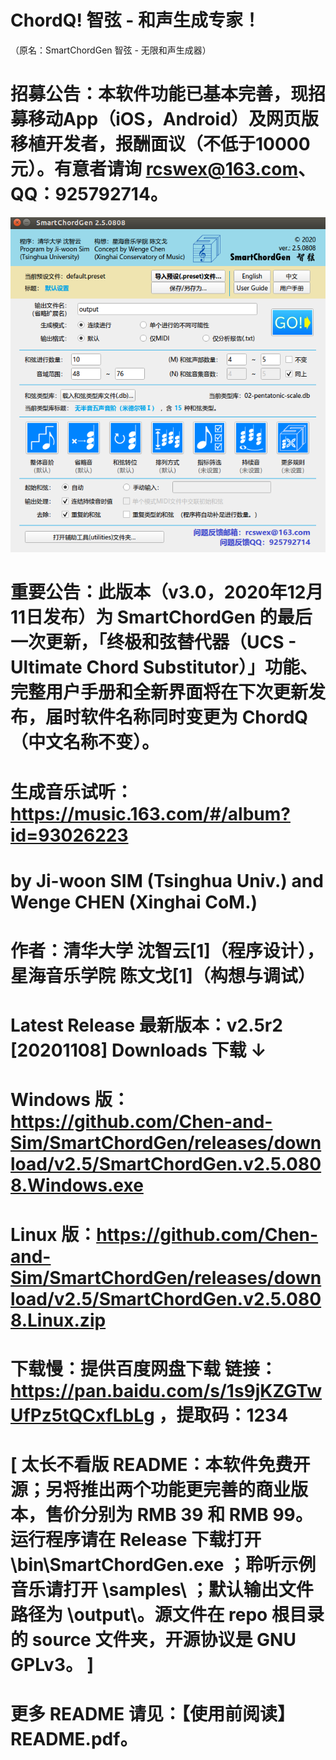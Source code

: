# ChordQ! 智弦 - 和声生成专家！
（原名：SmartChordGen 智弦 - 无限和声生成器）
# 招募公告：本软件功能已基本完善，现招募移动App（iOS，Android）及网页版移植开发者，报酬面议（不低于10000元）。有意者请询 rcswex@163.com、QQ：925792714。
![Alt text](graphics/screenshots/SmartChordGen-main-screenshot.png)
# 重要公告：此版本（v3.0，2020年12月11日发布）为 SmartChordGen 的最后一次更新，「终极和弦替代器（UCS - Ultimate Chord Substitutor）」功能、完整用户手册和全新界面将在下次更新发布，届时软件名称同时变更为 ChordQ （中文名称不变）。
# 生成音乐试听：https://music.163.com/#/album?id=93026223
# by Ji-woon SIM (Tsinghua Univ.) and Wenge CHEN (Xinghai CoM.)
# 作者：清华大学  沈智云[1]（程序设计），  星海音乐学院  陈文戈[1]（构想与调试）
# Latest Release 最新版本：v2.5r2 [20201108] Downloads 下载 ↓ 
# Windows 版： https://github.com/Chen-and-Sim/SmartChordGen/releases/download/v2.5/SmartChordGen.v2.5.0808.Windows.exe
# Linux 版：https://github.com/Chen-and-Sim/SmartChordGen/releases/download/v2.5/SmartChordGen.v2.5.0808.Linux.zip
# 下载慢：提供百度网盘下载 链接：https://pan.baidu.com/s/1s9jKZGTwUfPz5tQCxfLbLg ，提取码：1234
# [ 太长不看版 README：本软件免费开源；另将推出两个功能更完善的商业版本，售价分别为 RMB 39 和 RMB 99。运行程序请在 Release 下载打开 \bin\SmartChordGen.exe ；聆听示例音乐请打开 \samples\ ；默认输出文件路径为 \output\。源文件在 repo 根目录的 source 文件夹，开源协议是 GNU GPLv3。 ]
# 更多 README 请见：【使用前阅读】README.pdf。
